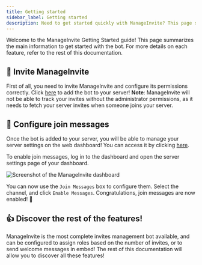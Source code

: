 ```yaml
---
title: Getting started
sidebar_label: Getting started
description: Need to get started quickly with ManageInvite? This page summarizes the main information you need to know to configure join messages.
---
```


Welcome to the ManageInvite Getting Started guide! This page summarizes the main information to get started with the bot. For more details on each feature, refer to the rest of this documentation.


## 🚀 Invite ManageInvite

First of all, you need to invite ManageInvite and configure its permissions correctly. Click [here](https://manage-invite.xyz/add) to add the bot to your server!
**Note**: ManageInvite will not be able to track your invites without the administrator permissions, as it needs to fetch your server invites when someone joins your server.

## 💬 Configure join messages

Once the bot is added to your server, you will be able to manage your server settings on the web dashboard!
You can access it by clicking [here](https://dash.manage-invite.xyz).

To enable join messages, log in to the dashboard and open the server settings page of your dashboard.

![Screenshot of the ManageInvite dashboard](/img/dashboard_screen.png)

You can now use the `Join Messages` box to configure them. Select the channel, and click `Enable Messages`. Congratulations, join messages are now enabled! 🎉

## 👍 Discover the rest of the features!

ManageInvite is the most complete invites management bot available, and can be configured to assign roles based on the number of invites, or to send welcome messages in embed! The rest of this documentation will allow you to discover all these features!

